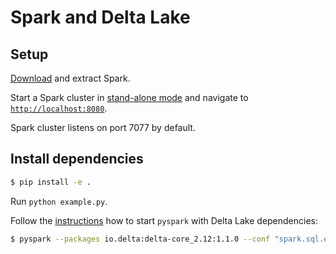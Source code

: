 # Spark and Delta Lake

## Setup

[Download](https://spark.apache.org/downloads.html) and extract Spark.

Start a Spark cluster in [stand-alone mode](https://spark.apache.org/docs/latest/spark-standalone.html) and navigate to [`http://localhost:8080`](http://localhost:8080).

Spark cluster listens on port 7077 by default.

## Install dependencies

```bash
$ pip install -e .
```

Run `python example.py`.

Follow the [instructions](https://docs.delta.io/latest/quick-start.html) how to start `pyspark` with Delta Lake dependencies:

```bash
$ pyspark --packages io.delta:delta-core_2.12:1.1.0 --conf "spark.sql.extensions=io.delta.sql.DeltaSparkSessionExtension" --conf "spark.sql.catalog.spark_catalog=org.apache.spark.sql.delta.catalog.DeltaCatalog"
```
